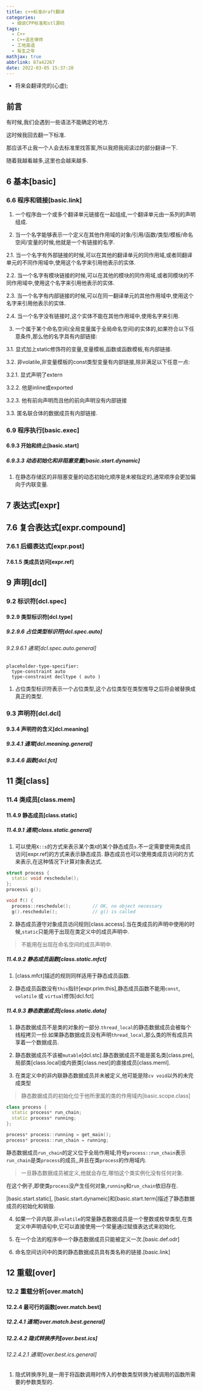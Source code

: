```yaml
---
title: c++标准draft翻译
categories:
  - 细说CPP标准和stl源码
tags:
  - C++
  - C++语言律师
  - 工地英语
  - 有生之年
mathjax: true
abbrlink: 87a42267
date: 2022-03-05 15:37:28
---
```


* 将来会翻译完的(心虚);

<!-- more -->

## 前言

有时候,我们会遇到一些语法不能确定的地方.

这时候我回去翻一下标准.

那应该不止我一个人会去标准里找答案,所以我把我阅读过的部分翻译一下.

随着我越看越多,这里也会越来越多.

## 6 基本[basic]

### 6.6 程序和链接[basic.link]

1. 一个程序由一个或多个翻译单元链接在一起组成,一个翻译单元由一系列的声明组成.

2. 当一个名字能够表示一个定义在其他作用域的对象/引用/函数/类型/模板/命名空间/变量的时候,他就是一个有链接的名字.

2.1. 当一个名字有外部链接的时候,可以在其他的翻译单元的同作用域,或者同翻译单元的不同作用域中,使用这个名字来引用他表示的实体.

2.2. 当一个名字有模块链接的时候,可以在其他的模块的同作用域,或者同模块的不同作用域中,使用这个名字来引用他表示的实体.

2.3. 当一个名字有内部链接的时候,可以在同一翻译单元的其他作用域中,使用这个名字来引用他表示的实体.

2.4. 当一个名字没有链接时,这个实体不能在其他作用域中,使用名字来引用.

3. 一个属于某个命名空间(全局变量属于全局命名空间)的实体的,如果符合以下任意条件,那么他的名字具有内部链接:

3.1. 显式加上static修饰符的变量,变量模板,函数或函数模板,有内部链接.

3.2. 非volatile,非变量模板的const类型变量有内部链接,除非满足以下任意一点:

3.2.1. 显式声明了extern

3.2.2. 他是inline或exported

3.2.3. 他有前向声明而且他的前向声明没有内部链接

3.3. 匿名联合体的数据成员有内部链接.

### 6.9 程序执行[basic.exec]

#### 6.9.3 开始和终止[basic.start]

##### 6.9.3.3 动态初始化和非阻塞变量[basic.start.dynamic]

1. 在静态存储区的非阻塞变量的动态初始化顺序是未被指定的,通常顺序会更加偏向于内联变量.

## 7 表达式[expr]

## 7.6 复合表达式[expr.compound]

### 7.6.1 后缀表达式[expr.post]

#### 7.6.1.5 类成员访问[expr.ref]

## 9 声明[dcl]

### 9.2 标识符[dcl.spec]

#### 9.2.9 类型标识符[dcl.type]

##### 9.2.9.6 占位类型标识符[dcl.spec.auto]

###### 9.2.9.6.1 通常[dcl.spec.auto.general]

```
placeholder-type-specifier:
  type-constraint auto
  type-constraint decltype ( auto )
```

1. 占位类型标识符表示一个占位类型,这个占位类型在类型推导之后将会被替换成真正的类型.

### 9.3 声明符[dcl.dcl]

#### 9.3.4 声明符的含义[dcl.meaning]

##### 9.3.4.1 通常[dcl.meaning.general]

##### 9.3.4.6 函数[dcl.fct]


## 11 类[class]

### 11.4 类成员[class.mem]

#### 11.4.9 静态成员[class.static]

##### 11.4.9.1 通常[class.static.general]

1. 可以使用`X::s`的方式来表示某个类`X`的某个静态成员`s`.不一定需要使用类成员访问[expr.ref]的方式来表示静态成员. 静态成员也可以使用类成员访问的方式来表示,在这种情况下计算对象表达式.

```cpp
struct process {
  static void reschedule();
};
process& g();

void f() {
  process::reschedule();        // OK, no object necessary
  g().reschedule();             // g() is called
```

2. 静态成员遵守对象成员访问规则[class.access].当在类成员的声明中使用的时候,`static`只能用于出现在类定义中的成员声明中.

> 不能用在出现在命名空间的成员声明中.

##### 11.4.9.2 静态成员函数[class.static.mfct]

1. [class.mfct]描述的规则同样适用于静态成员函数.

2. 静态成员函数没有`this`指针[expr.prim.this],静态成员函数不能用`const`, `volatile` 或 `virtual`修饰[dcl.fct]

##### 11.4.9.3 静态数据成员[class.static.data]

1. 静态数据成员不是类的对象的一部分.`thread_local`的静态数据成员会被每个线程拷贝一份.如果静态数据成员没有声明`thread_local`,那么类的所有成员共享着一个数据成员.

2. 静态数据成员不该被`mutable`[dcl.stc].静态数据成员不能是匿名类[class.pre], 局部类[class.local]或内嵌类[class.nest]的直接成员[class.meml].

3. 在类定义中的非内联静态数据成员并未被定义,他可能是除`cv void`以外的未完成类型

> 静态数据成员的初始化位于他所隶属的类的作用域内[basic.scope.class]

```cpp
class process {
  static process* run_chain;
  static process* running;
};

process* process::running = get_main();
process* process::run_chain = running;
```

静态数据成员`run_chain`的定义位于全局作用域;符号`process::run_chain`表示`run_chain`是类`process`的成员,,并且在类`process`的作用域内.

> 一旦静态数据成员被定义,他就会存在,哪怕这个类实例化没有任何对象.

在这个例子,即使类`process`没产生任何对象,`running`和`run_chain`依旧存在.

[basic.start.static], [basic.start.dynameic]和[basic.start.term]描述了静态数据成员的初始化和销毁.

4. 如果一个非内联.非`volatile`的常量静态数据成员是一个整数或枚举类型,在类定义中声明语句中,它可以直接使用一个常量通过赋值表达式来初始化.

5. 在一个合法的程序中一个静态数据成员只能被定义一次.[basic.def.odr]

6. 命名空间访问中的类的静态数据成员具有类名称的链接.[basic.link]

## 12 重载[over]

### 12.2 重载分析[over.match]

#### 12.2.4 最可行的函数[over.match.best]

##### 12.2.4.1 通常[over.match.best.general]

##### 12.2.4.2 隐式转换序列[over.best.ics]

###### 12.2.4.2.1 通常[over.best.ics.general]

1. 隐式转换序列,是一用于将函数调用时传入的参数类型转换为被调用的函数所需要的参数类型的.
